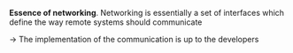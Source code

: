 **Essence of networking**. Networking is essentially a set of interfaces which define the way remote systems should communicate

$\to$ The implementation of the communication is up to the developers